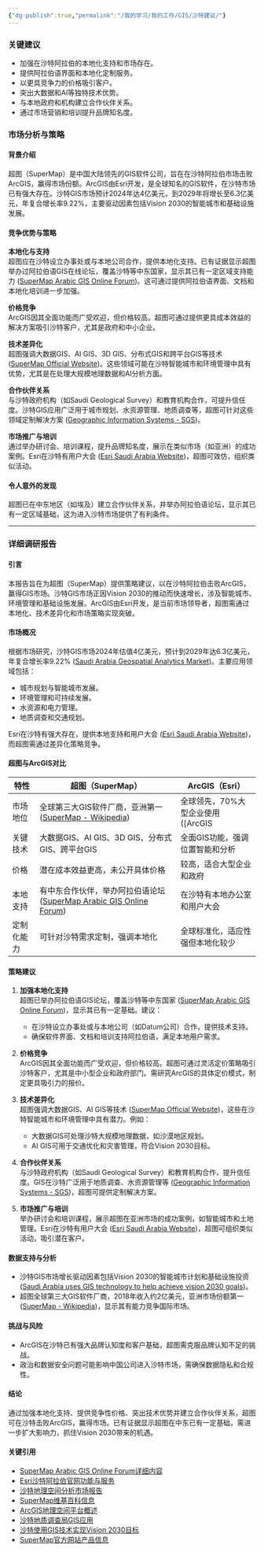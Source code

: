 ```yaml
---
{"dg-publish":true,"permalink":"/我的学习/我的工作/GIS/沙特建议/"}
---
```


### 关键建议

- 加强在沙特阿拉伯的本地化支持和市场存在。
- 提供阿拉伯语界面和本地化定制服务。
- 以更具竞争力的价格吸引客户。
- 突出大数据和AI等独特技术优势。
- 与本地政府和机构建立合作伙伴关系。
- 通过市场营销和培训提升品牌知名度。

### 市场分析与策略

#### 背景介绍
超图（SuperMap）是中国大陆领先的GIS软件公司，旨在在沙特阿拉伯市场击败ArcGIS，赢得市场份额。ArcGIS由Esri开发，是全球知名的GIS软件，在沙特市场已有强大存在。沙特GIS市场预计2024年达4亿美元，到2029年将增长至6.3亿美元，年复合增长率9.22%，主要驱动因素包括Vision 2030的智能城市和基础设施发展。

#### 竞争优势与策略

**本地化与支持**  
超图应在沙特设立办事处或与本地公司合作，提供本地化支持。已有证据显示超图举办过阿拉伯语GIS在线论坛，覆盖沙特等中东国家，显示其已有一定区域支持能力 ([SuperMap Arabic GIS Online Forum](https://www.supermap.com/en-us/news/?38_2810.html=))。这可通过提供阿拉伯语界面、文档和本地化培训进一步加强。

**价格竞争**  
ArcGIS因其全面功能而广受欢迎，但价格较高。超图可通过提供更具成本效益的解决方案吸引沙特客户，尤其是政府和中小企业。

**技术差异化**  
超图强调大数据GIS、AI GIS、3D GIS、分布式GIS和跨平台GIS等技术 ([SuperMap Official Website](https://www.supermap.com/en-us/))。这些领域可能在沙特智能城市和环境管理中具有优势，尤其是在处理大规模地理数据和AI分析方面。

**合作伙伴关系**  
与沙特政府机构（如Saudi Geological Survey）和教育机构合作，可提升信任度。沙特GIS应用广泛用于城市规划、水资源管理、地质调查等，超图可针对这些领域定制解决方案 ([Geographic Information Systems - SGS](https://sgs.gov.sa/en/pages/geographic-information-systems))。

**市场推广与培训**  
通过举办研讨会、培训课程，提升品牌知名度，展示在类似市场（如亚洲）的成功案例。Esri在沙特有用户大会 ([Esri Saudi Arabia Website](https://www.esrisaudiarabia.com/en-sa/home))，超图可效仿，组织类似活动。

#### 令人意外的发现
超图已在中东地区（如埃及）建立合作伙伴关系，并举办阿拉伯语论坛，显示其已有一定区域基础，这为进入沙特市场提供了有利条件。

---

### 详细调研报告

#### 引言
本报告旨在为超图（SuperMap）提供策略建议，以在沙特阿拉伯击败ArcGIS，赢得GIS市场。沙特GIS市场正因Vision 2030的推动而快速增长，涉及智能城市、环境管理和基础设施发展。ArcGIS由Esri开发，是当前市场领导者，超图需通过本地化、技术差异化和市场策略实现突破。

#### 市场概况
根据市场研究，沙特GIS市场2024年估值4亿美元，预计到2029年达6.3亿美元，年复合增长率9.22% ([Saudi Arabia Geospatial Analytics Market](https://www.mordorintelligence.com/industry-reports/saudi-arabia-geospatial-analytics-market))。主要应用领域包括：
- 城市规划与智能城市发展。
- 环境管理和可持续发展。
- 水资源和电力管理。
- 地质调查和交通规划。

Esri在沙特有强大存在，提供本地支持和用户大会 ([Esri Saudi Arabia Website](https://www.esrisaudiarabia.com/en-sa/home))，而超图需通过差异化策略竞争。

#### 超图与ArcGIS对比

| 特性               | 超图（SuperMap）                          | ArcGIS（Esri）                          |
|-------------------|------------------------------------------|-----------------------------------------|
| 市场地位          | 全球第三大GIS软件厂商，亚洲第一 ([SuperMap - Wikipedia](https://en.wikipedia.org/wiki/SuperMap)) | 全球领先，70%大型企业使用 ([ArcGIS | Geospatial Platform](https://www.esri.com/en-us/arcgis/geospatial-platform/overview)) |
| 关键技术          | 大数据GIS、AI GIS、3D GIS、分布式GIS、跨平台GIS | 全面GIS功能，强调位置智能和分析         |
| 价格              | 潜在成本效益更高，未公开具体价格          | 较高，适合大型企业和政府                |
| 本地支持          | 有中东合作伙伴，举办阿拉伯语论坛 ([SuperMap Arabic GIS Online Forum](https://www.supermap.com/en-us/news/?38_2810.html=)) | 在沙特有本地办公室和用户大会           |
| 定制化能力        | 可针对沙特需求定制，强调本地化            | 全球标准化，适应性强但本地化较少        |

#### 策略建议

1. **加强本地化支持**  
   超图已举办阿拉伯语GIS论坛，覆盖沙特等中东国家 ([SuperMap Arabic GIS Online Forum](https://www.supermap.com/en-us/news/?38_2810.html=))，显示其已有一定基础。建议：
   - 在沙特设立办事处或与本地公司（如Datum公司）合作，提供技术支持。
   - 确保软件界面、文档和培训支持阿拉伯语，满足本地用户需求。

2. **价格竞争**  
   ArcGIS因其全面功能而广受欢迎，但价格较高。超图可通过灵活定价策略吸引沙特客户，尤其是中小型企业和政府部门。需研究ArcGIS的具体定价模式，制定更具吸引力的报价。

3. **技术差异化**  
   超图强调大数据GIS、AI GIS等技术 ([SuperMap Official Website](https://www.supermap.com/en-us/))，这些在沙特智能城市和环境管理中具有潜力。例如：
   - 大数据GIS可处理沙特大规模地理数据，如沙漠地区规划。
   - AI GIS可用于交通优化和灾害管理，符合Vision 2030目标。

4. **合作伙伴关系**  
   与沙特政府机构（如Saudi Geological Survey）和教育机构合作，提升信任度。GIS在沙特广泛用于地质调查、水资源管理等 ([Geographic Information Systems - SGS](https://sgs.gov.sa/en/pages/geographic-information-systems))，超图可提供定制解决方案。

5. **市场推广与培训**  
   举办研讨会和培训课程，展示超图在亚洲市场的成功案例，如智能城市和土地管理。Esri在沙特有用户大会 ([Esri Saudi Arabia Website](https://www.esrisaudiarabia.com/en-sa/home))，超图可组织类似活动，吸引潜在客户。

#### 数据支持与分析
- 沙特GIS市场增长驱动因素包括Vision 2030的智能城市计划和基础设施投资 ([Saudi Arabia uses GIS technology to help achieve vision 2030 goals](https://www.arabianbusiness.com/industries/technology/saudi-arabia-uses-gis-technology-to-help-achieve-vision-2030-goals))。
- 超图全球第三大GIS软件厂商，2018年收入约2亿美元，亚洲市场份额第一 ([SuperMap - Wikipedia](https://en.wikipedia.org/wiki/SuperMap))，显示其有能力竞争国际市场。

#### 挑战与风险
- ArcGIS在沙特已有强大品牌认知度和客户基础，超图需克服品牌认知不足的挑战。
- 政治和数据安全问题可能影响中国公司进入沙特市场，需确保数据隐私和合规性。

#### 结论
通过加强本地化支持、提供竞争性价格、突出技术优势并建立合作伙伴关系，超图可在沙特击败ArcGIS，赢得市场。已有证据显示超图在中东已有一定基础，需进一步扩大影响力，抓住Vision 2030带来的机遇。

#### 关键引用
- [SuperMap Arabic GIS Online Forum详细内容](https://www.supermap.com/en-us/news/?38_2810.html=)
- [Esri沙特阿拉伯官网功能与服务](https://www.esrisaudiarabia.com/en-sa/home)
- [沙特地理空间分析市场报告](https://www.mordorintelligence.com/industry-reports/saudi-arabia-geospatial-analytics-market)
- [SuperMap维基百科信息](https://en.wikipedia.org/wiki/SuperMap)
- [ArcGIS地理空间平台概述](https://www.esri.com/en-us/arcgis/geospatial-platform/overview)
- [沙特地质调查局GIS应用](https://sgs.gov.sa/en/pages/geographic-information-systems)
- [沙特使用GIS技术实现Vision 2030目标](https://www.arabianbusiness.com/industries/technology/saudi-arabia-uses-gis-technology-to-help-achieve-vision-2030-goals)
- [SuperMap官方网站产品信息](https://www.supermap.com/en-us/)